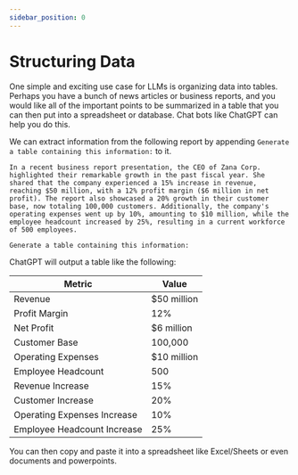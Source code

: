 ```yaml
---
sidebar_position: 0
---
```


#   Structuring Data

One simple and exciting use case for LLMs is organizing data into tables. Perhaps you have a bunch of news articles or business reports, and you would like all of the important points to be summarized in a table that you can then put into a spreadsheet or database. Chat bots like ChatGPT can help you do this.

We can extract information from the following report by appending `Generate a table containing this information:` to it.

```text
In a recent business report presentation, the CEO of Zana Corp. highlighted their remarkable growth in the past fiscal year. She shared that the company experienced a 15% increase in revenue, reaching $50 million, with a 12% profit margin ($6 million in net profit). The report also showcased a 20% growth in their customer base, now totaling 100,000 customers. Additionally, the company's operating expenses went up by 10%, amounting to $10 million, while the employee headcount increased by 25%, resulting in a current workforce of 500 employees. 

Generate a table containing this information:
```

ChatGPT will output a table like the following:

| Metric | Value |
|-------|------|
| Revenue | $50 million |
| Profit Margin | 12% |
| Net Profit | $6 million |
| Customer Base | 100,000 |
| Operating Expenses | $10 million |
| Employee Headcount | 500 |
| Revenue Increase | 15% |
| Customer Increase | 20% |
| Operating Expenses Increase | 10% |
| Employee Headcount Increase | 25% |

You can then copy and paste it into a spreadsheet like Excel/Sheets or even documents and powerpoints.
